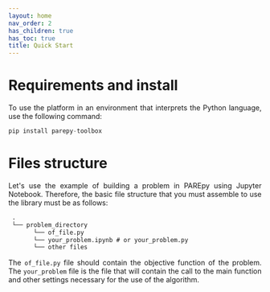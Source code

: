```yaml
---
layout: home
nav_order: 2
has_children: true
has_toc: true
title: Quick Start
---
```


<!--Don't delete this script-->
<script src = "https://polyfill.io/v3/polyfill.min.js?features=es6"></script>
<script id = "MathJax-script" async src="https://cdn.jsdelivr.net/npm/mathjax@3/es5/tex-mml-chtml.js"></script>
<!--Don't delete this script-->

<h1>Requirements and install</h1>

<p align="justify">To use the platform in an environment that interprets the Python language, use the following command:</p>

```python
pip install parepy-toolbox
```
<h1>Files structure</h1>

<p align="justify">Let's use the example of building a problem in PAREpy using Jupyter Notebook. Therefore, the basic file structure that you must assemble to use the library must be as follows:</p>

```cmd
 .
 └── problem_directory
       └── of_file.py
       └── your_problem.ipynb # or your_problem.py
       └── other files
```
<p align="justify">The <code>of_file.py</code> file should contain the objective function of the problem. The <code>your_problem</code> file is the file that will contain the call to the main function and other settings necessary for the use of the algorithm.</p>

